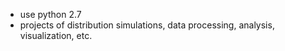 - use python 2.7
- projects of distribution simulations, data processing, analysis, visualization, etc.
